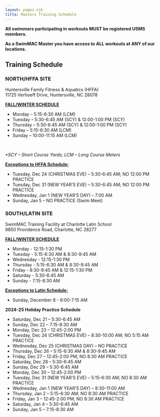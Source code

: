 ```yaml
---
layout: pages.njk
title: Masters Training Schedule
---
```

<div class="bg-gray-100 p-6 my-6 text-center" markdown="1">

**<p>All swimmers participating in workouts MUST be registered USMS members.** </p>**<p>As a SwimMAC Master you have access to ALL workouts at ANY of our locations.</p>**

</div>

<h2 class="separator-center">Training Schedule</h2>

<div class="flex flex-wrap -mx-4" markdown="1">
<div class="w-full md:w-1/2 p-4" markdown="1">

### NORTH/HFFA SITE

<p>Huntersville Family Fitness & Aquatics (HFFA)<br>11725 Verhoeff Drive, Huntersville, NC 28078</p>

<span style="text-decoration: underline;"><strong>FALL/WINTER SCHEDULE</strong></span>

<ul>

<li>Monday – 5:15-6:30 AM (LCM)

<li>Tuesday – 5:30-6:45 AM (SCY) & 12:00-1:00 PM (SCY)

<li>Thursday – 5:30-6:45 AM (SCY) & 12:00-1:00 PM (SCY)

<li>Friday – 5:15-6:30 AM (LCM)

<li>Sunday – 10:00-11:15 AM (LCM)

</ul>

<br>

*\*SCY – Short Course Yards; LCM – Long Course Meters*

<div class="bg-gray-100 p-6 my-6 text-left" markdown="1">

<span style="text-decoration: underline;"><strong>Exceptions to HFFA Schedule:</strong></span>

<ul>

<li>Tuesday, Dec 24 (CHRISTMAS EVE) – 5:30-6:45 AM; NO 12:00 PM PRACTICE
<li>Tuesday, Dec 31 (NEW YEAR’S EVE) – 5:30-6:45 AM; NO 12:00 PM PRACTICE
<li>Wednesday, Jan 1 (NEW YEAR’S DAY) – 7:00 AM
<li>Sunday, Jan 5 – NO PRACTICE (Swim Meet)

</ul>

</div>

</div>

<div class="w-full md:w-1/2 p-4" markdown="1">

### SOUTH/LATIN SITE

<p>SwimMAC Training Facility at Charlotte Latin School<br>9850 Providence Road, Charlotte, NC 28277</p>

<span style="text-decoration: underline;"><strong>FALL/WINTER SCHEDULE</strong></span>

<ul>

<li>Monday - 12:15-1:30 PM

<li>Tuesday - 5:15-6:30 AM & 8:30-9:45 AM

<li>Wednesday - 12:15-1:30 PM

<li>Thursday - 5:15-6:30 AM & 8:30-9:45 AM

<li>Friday - 8:30-9:45 AM & 12:15-1:30 PM

<li>Saturday - 5:30-6:45 AM

<li>Sunday - 7:15-8:30 AM

</ul>

<div class="bg-gray-100 p-6 my-6 text-left" markdown="1">

<span style="text-decoration: underline;"><strong>Exceptions to Latin Schedule:</strong></span>

<ul>

<li>Sunday, December 8 - 6:00-7:15 AM

</ul>

<b>2024-25 Holiday Practice Schedule</b>

<ul>

<li>Saturday, Dec 21 – 5:30-6:45 AM
<li>Sunday, Dec 22 – 7:15-8:30 AM
<li>Monday, Dec 23 – 12:45-2:00 PM
<li>Tuesday, Dec 24 (CHRISTMAS EVE) – 8:30-10:00 AM; NO 5:15 AM PRACTICE
<li>Wednesday, Dec 25 (CHRISTMAS DAY) – NO PRACTICE
<li>Thursday, Dec 26 – 5:15-6:30 AM & 8:30-9:45 AM
<li>Friday, Dec 27 – 12:45-2:00 PM; NO 8:30 AM PRACTICE
<li>Saturday, Dec 28 – 5:30-6:45 AM
<li>Sunday, Dec 29 – 5:30-6:45 AM
<li>Monday, Dec 30 – 12:45-2:00 PM
<li>Tuesday, Dec 31 (NEW YEAR’S EVE) – 5:15-6:30 AM; NO 8:30 AM PRACTICE
<li>Wednesday, Jan 1 (NEW YEAR’S DAY) – 8:30-11:00 AM
<li>Thursday, Jan 2 – 5:15-6:30 AM; NO 8:30 AM PRACTICE
<li>Friday, Jan 3 – 12:45-2:00 PM; NO 8:30 AM PRACTICE
<li>Saturday, Jan 4 – 5:30-6:45 AM
<li>Sunday, Jan 5 – 7:15-8:30 AM

</ul>

</div>

</div>

</div>